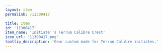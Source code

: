 ```yaml
---
layout: item
permalink: /11300417

title: Item
id: '11300417'
item_name: 'Initiate''s Terrun Calibre Crest'
icon_url: '11300417.png'
tooltip_description: 'Gear custom made for Terrun Calibre initiates.'
---
```

